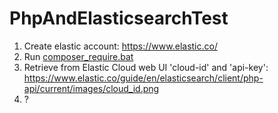 # PhpAndElasticsearchTest

1. Create elastic account: https://www.elastic.co/
2. Run [composer_require.bat](ToolsWin%2Fcomposer_require.bat)
3.  Retrieve from Elastic Cloud web UI 'cloud-id' and 'api-key': https://www.elastic.co/guide/en/elasticsearch/client/php-api/current/images/cloud_id.png
4. ?
